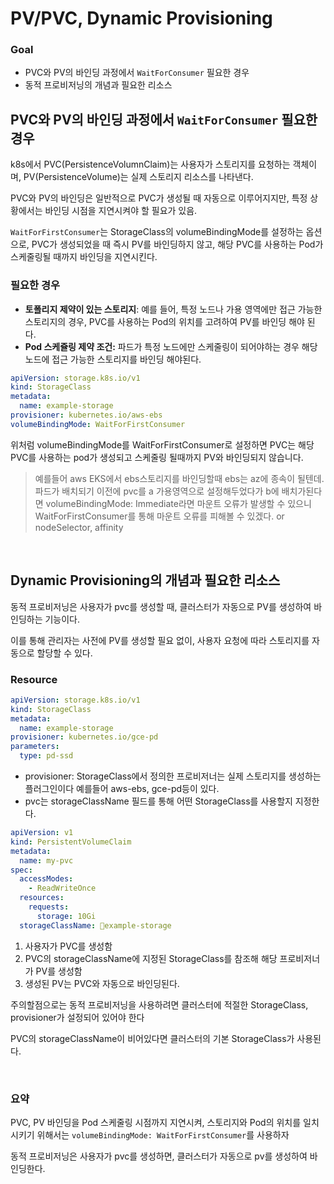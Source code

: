# PV/PVC, Dynamic Provisioning

### Goal
- PVC와 PV의 바인딩 과정에서 `WaitForConsumer` 필요한 경우
- 동적 프로비저닝의 개념과 필요한 리소스

## PVC와 PV의 바인딩 과정에서 `WaitForConsumer` 필요한 경우

k8s에서 PVC(PersistenceVolumnClaim)는 사용자가 스토리지를 요청하는 객체이며, PV(PersistenceVolume)는 실제 스토리지 리소스를 나타낸다.

PVC와 PV의 바인딩은 일반적으로 PVC가 생성될 때 자동으로 이루어지지만, 특정 상황에서는 바인딩 시점을 지연시켜야 할 필요가 있음.

`WaitForFirstConsumer`는 StorageClass의 volumeBindingMode를 설정하는 옵션으로, PVC가 생성되었을 때 즉시 PV를 바인딩하지 않고, 해당 PVC를 사용하는 Pod가 스케줄링될 때까지 바인딩을 지연시킨다.

### 필요한 경우
- **토폴리지 제약이 있는 스토리지**: 예를 들어, 특정 노드나 가용 영역에만 접근 가능한 스토리지의 경우, PVC를 사용하는 Pod의 위치를 고려하여 PV를 바인딩 해야 된다.
- **Pod 스케쥴링 제약 조건:** 파드가 특정 노드에만 스케줄링이 되어야하는 경우 해당 노드에 접근 가능한 스토리지를 바인딩 해야된다.

```yaml
apiVersion: storage.k8s.io/v1
kind: StorageClass
metadata:
  name: example-storage
provisioner: kubernetes.io/aws-ebs
volumeBindingMode: WaitForFirstConsumer
```

위처럼 volumeBindingMode를 WaitForFirstConsumer로 설정하면 PVC는 해당 PVC를 사용하는 pod가 생성되고 스케줄링 될때까지 PV와 바인딩되지 않습니다.

> 예를들어 aws EKS에서 ebs스토리지를 바인딩할때 ebs는 az에 종속이 될텐데. 파드가 배치되기 이전에 pvc를 a 가용영역으로 설정해두었다가 b에 배치가된다면 volumeBindingMode: Immediate라면 마운트 오류가 발생할 수 있으니 WaitForFirstConsumer를 통해 마운트 오류를 피해볼 수 있겠다. or nodeSelector, affinity

<br>

## Dynamic Provisioning의 개념과 필요한 리소스

동적 프로비저닝은 사용자가 pvc를 생성할 때, 클러스터가 자동으로 PV를 생성하여 바인딩하는 기능이다.

이를 통해 관리자는 사전에 PV를 생성할 필요 없이, 사용자 요청에 따라 스토리지를 자동으로 할당할 수 있다.

### Resource

```yaml
apiVersion: storage.k8s.io/v1
kind: StorageClass
metadata:
  name: example-storage
provisioner: kubernetes.io/gce-pd
parameters:
  type: pd-ssd
```
- provisioner: StorageClass에서 정의한 프로비저너는 실제 스토리지를 생성하는 플러그인이다 예를들어 aws-ebs, gce-pd등이 있다.
- pvc는 storageClassName 필드를 통해 어떤 StorageClass를 사용할지 지정한다.
```yaml
apiVersion: v1
kind: PersistentVolumeClaim
metadata:
  name: my-pvc
spec:
  accessModes:
    - ReadWriteOnce
  resources:
    requests:
      storage: 10Gi
  storageClassName: example-storage
```

1. 사용자가 PVC를 생성함
2. PVC의 storageClassName에 지정된 StorageClass를 참조해 해당 프로비저너가 PV를 생성함
3. 생성된 PV는 PVC와 자동으로 바인딩된다.

주의할점으로는 동적 프로비저닝을 사용하려면 클러스터에 적절한 StorageClass, provisioner가 설정되어 있어야 한다

PVC의 storageClassName이 비어있다면 클러스터의 기본 StorageClass가 사용된다.

<br>

### 요약

PVC, PV 바인딩을 Pod 스케줄링 시점까지 지연시켜, 스토리지와 Pod의 위치를 일치시키기 위해서는 `volumeBindingMode: WaitForFirstConsumer`를 사용하자

동적 프로비저닝은 사용자가 pvc를 생성하면, 클러스터가 자동으로 pv를 생성하여 바인딩한다.